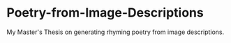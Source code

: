 # Poetry-from-Image-Descriptions
My Master's Thesis on generating rhyming poetry from image descriptions.
